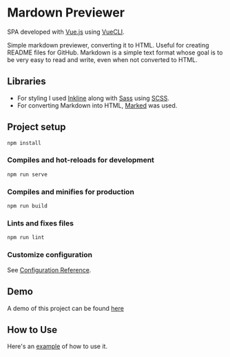 # Mardown Previewer

SPA developed with [Vue.js](https://vuejs.org/) using [VueCLI](https://cli.vuejs.org/).

Simple markdown previewer, converting it to HTML. Useful for creating README files for GitHub. Markdown is a simple text format whose goal is to be very easy to read and write, even when not converted to HTML.

## Libraries

* For styling I used [Inkline](https://www.inkline.io) along with [Sass](https://sass-lang.com/) using [SCSS](https://sass-lang.com/documentation/syntax).
* For converting Markdown into HTML, [Marked](marked.js.org) was used.

## Project setup
```
npm install
```

### Compiles and hot-reloads for development
```
npm run serve
```

### Compiles and minifies for production
```
npm run build
```

### Lints and fixes files
```
npm run lint
```

### Customize configuration
See [Configuration Reference](https://cli.vuejs.org/config/).

## Demo

A demo of this project can be found [here](https://markdown-previewer-aa.netlify.app/)

## How to Use

Here's an [example](https://prnt.sc/iaMAJS7N_dsV) of how to use it.
